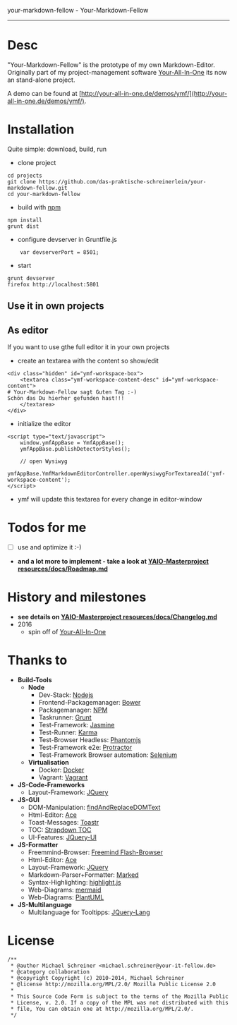 
your-markdown-fellow - Your-Markdown-Fellow

---------------

# Desc
"Your-Markdown-Fellow" is the prototype of my own Markdown-Editor. 
Originally part of my project-management software [Your-All-In-One](https://github.com/das-praktische-schreinerlein/your-all-in-one) its now an stand-alone project.
 
A demo can be found at [http://your-all-in-one.de/demos/ymf/](http://your-all-in-one.de/demos/ymf/).

# Installation
Quite simple: download, build, run

- clone project
```
cd projects
git clone https://github.com/das-praktische-schreinerlein/your-markdown-fellow.git
cd your-markdown-fellow
```
- build with [npm](https://docs.npmjs.com/getting-started/installing-node)
```
npm install
grunt dist
```
- configure devserver in Gruntfile.js
```
    var devserverPort = 8501;
```
- start
```
grunt devserver
firefox http://localhost:5801
```

## Use it in own projects 

## As editor
If you want to use gthe full editor it in your own projects
- create an textarea with the content so show/edit
```
<div class="hidden" id="ymf-workspace-box">
    <textarea class="ymf-workspace-content-desc" id="ymf-workspace-content">
# Your-Markdown-Fellow sagt Guten Tag :-)
Schön das Du hierher gefunden hast!!!
    </textarea>
</div>
```
- initialize the editor
```
<script type="text/javascript">
    window.ymfAppBase = YmfAppBase();
    ymfAppBase.publishDetectorStyles();

    // open Wysiwyg
    ymfAppBase.YmfMarkdownEditorController.openWysiwygForTextareaId('ymf-workspace-content');
</script>
```
- ymf will update this textarea for every change in editor-window

# Todos for me
- [ ] use and optimize it :-)
- **and a lot more to implement - take a look at [YAIO-Masterproject resources/docs/Roadmap.md](https://github.com/das-praktische-schreinerlein/your-all-in-one/blob/master/resources/docs/Roadmap.md)**

# History and milestones
- **see details on [YAIO-Masterproject resources/docs/Changelog.md](https://github.com/das-praktische-schreinerlein/your-all-in-one/blob/master/resources/docs/Changelog.md)**
- 2016
   - spin off of [Your-All-In-One](https://github.com/das-praktische-schreinerlein/your-all-in-one)

# Thanks to
- **Build-Tools**
    - **Node**
        - Dev-Stack: [Nodejs](https://nodejs.org)
        - Frontend-Packagemanager: [Bower](http://bower.io/)
        - Packagemanager: [NPM](https://www.npmjs.com/)
        - Taskrunner: [Grunt](http://gruntjs.com/)
        - Test-Framework: [Jasmine](http://jasmine.github.io/)
        - Test-Runner: [Karma](http://karma-runner.github.io/)
        - Test-Browser Headless: [Phantomjs](http://phantomjs.org/)
        - Test-Framework e2e: [Protractor](https://angular.github.io/protractor/#/)
        - Test-Framework Browser automation: [Selenium](http://www.seleniumhq.org/)
    - **Virtualisation**
        - Docker: [Docker](https://www.docker.com/)
        - Vagrant: [Vagrant](https://www.vagrantup.com/)
- **JS-Code-Frameworks**
    - Layout-Framework: [JQuery](https://github.com/jquery/jquery)
- **JS-GUI**
    - DOM-Manipulation: [findAndReplaceDOMText](https://github.com/padolsey/findAndReplaceDOMText)
    - Html-Editor: [Ace](https://github.com/ajaxorg/ace-builds)
    - Toast-Messages: [Toastr](https://github.com/CodeSeven/toastr)
    - TOC: [Strapdown TOC](https://github.com/ndossougbe/strapdown)
    - UI-Features: [JQuery-UI](https://github.com/jquery/jquery-ui)
- **JS-Formatter**
    - Freemmind-Browser: [Freemind Flash-Browser](http://freemind.sourceforge.net/wiki/index.php/Flash_browser)
    - Html-Editor: [Ace](https://github.com/ajaxorg/ace-builds)
    - Layout-Framework: [JQuery](https://github.com/jquery/jquery)
    - Markdown-Parser+Formatter: [Marked](https://github.com/chjj/marked)
    - Syntax-Highlighting: [highlight.js](https://highlightjs.org/)
    - Web-Diagrams: [mermaid](https://github.com/knsv/mermaid)
    - Web-Diagrams: [PlantUML](http://plantuml.com/)
- **JS-Multilanguage**
    - Multilanguage for Tooltipps: [JQuery-Lang](https://github.com/coolbloke1324/jquery-lang-js)


# License
    /**
     * @author Michael Schreiner <michael.schreiner@your-it-fellow.de>
     * @category collaboration
     * @copyright Copyright (c) 2010-2014, Michael Schreiner
     * @license http://mozilla.org/MPL/2.0/ Mozilla Public License 2.0
     *
     * This Source Code Form is subject to the terms of the Mozilla Public
     * License, v. 2.0. If a copy of the MPL was not distributed with this
     * file, You can obtain one at http://mozilla.org/MPL/2.0/.
     */
